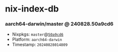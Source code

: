 # nix-index-db
### aarch64-darwin/master @ 240828.50a9cd6
- Nixpkgs: `master`@[`50a9cd6`](https://github.com/NixOS/nixpkgs/commit/50a9cd6e0052009b73f59aecbaea3f03c35441b7)
- Platform: `aarch64-darwin`
- Timestamp: `20240828014809`
